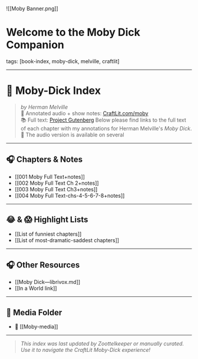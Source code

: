 ![[Moby Banner.png]]

# Welcome to the Moby Dick Companion

tags: [book-index, moby-dick, melville, craftlit]

---
# 🐋 Moby-Dick Index

> *by Herman Melville*  
> 📘 Annotated audio + show notes: [CraftLit.com/moby](https://craftlit.com/moby)  
> 📚 Full text: [Project Gutenberg](https://www.gutenberg.org/ebooks/2701)
Below please find links to the full text of each chapter with my annotations for Herman Melville's *Moby Dick*.🐋 The audio version is available on several 
---
## 🎧 Chapters & Notes

- [[001 Moby Full Text+notes]]
- [[002 Moby Full Text Ch 2+notes]]
- [[003 Moby Full Text Ch3+notes]]
- [[004 Moby Full Text-chs-4-5-6-7-8+notes]]

---

## 😂 & 😱 Highlight Lists

- [[List of funniest chapters]]
- [[List of most-dramatic-saddest chapters]]

---

## 🎧 Other Resources

- [[Moby Dick—librivox.md]]
- [[In a World link]]

---

## 📁 Media Folder

- 📂 [[Moby-media]]

---

> _This index was last updated by Zoottelkeeper or manually curated. Use it to navigate the CraftLit Moby-Dick experience!_